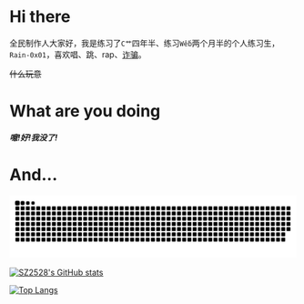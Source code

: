 <!---
- 👋🏻 Hi, I’m @SZ2528
- 👀 I’m interested in ...
- 🌱 I’m currently learning ...
- 💞️ I’m looking to collaborate on ...
- 📫 How to reach me ...

SZ2528/SZ2528 is a ✨ special ✨ repository because its `README.md` (this file) appears on your GitHub profile.
You can click the Preview link to take a look at your changes.
--->

# Hi there <!--¿-->

<!---¿¿¿--->

全民制作人大家好，我是练习了`C艹`四年半、练习`Wếb`两个月半的个人练习生，`Rain-0x01`，喜欢唱、跳、rap、[诈骗](https://doge.25-rain01.top/posts/2023/10/05/answer.html)。

~~什么玩意~~

# What are you doing

***噫!好!我没了!***

# And...

<picture>
  <source media="(prefers-color-scheme: dark)" srcset="https://raw.githubusercontent.com/SZ2528/SZ2528/output/github-contribution-grid-snake-dark.svg">
  <source media="(prefers-color-scheme: light)" srcset="https://raw.githubusercontent.com/SZ2528/SZ2528/output/github-contribution-grid-snake.svg">
  <img alt="github contribution grid snake animation" src="https://raw.githubusercontent.com/SZ2528/SZ2528/output/github-contribution-grid-snake.svg">
</picture>

[![SZ2528's GitHub stats](https://github-readme-stats.vercel.app/api?username=sz2528&title_color=ffffff&icon_color=ffffff&text_color=ffffff&bg_color=45,1070aa,004397&show_icons=true&locale=cn)](https://github.com/anuraghazra/github-readme-stats)

[![Top Langs](https://github-readme-stats.vercel.app/api/top-langs/?username=sz2528&title_color=ffffff&icon_color=ffffff&text_color=ffffff&bg_color=45,1070aa,004397&layout=compact&locale=cn)](https://github.com/anuraghazra/github-readme-stats)

<!---嘿，在这里 出言不逊 应该不会有人发现罢[doge]--->
